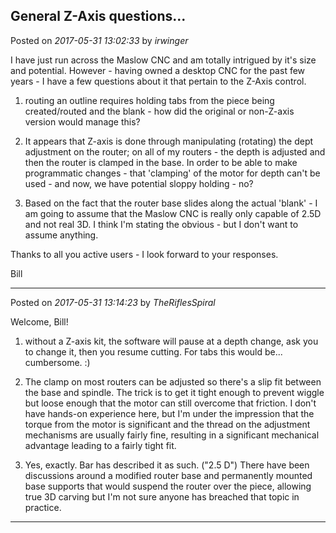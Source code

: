 ## General Z-Axis questions...
Posted on *2017-05-31 13:02:33* by *irwinger*

I have just run across the Maslow CNC and am totally intrigued by it's size and potential. However - having owned a desktop CNC for the past few years - I have a few questions about it that pertain to the Z-Axis control.

1) routing an outline requires holding tabs from the piece being created/routed and the blank - how did the original or non-Z-axis version would manage this? 

2) It appears that Z-axis is done through manipulating (rotating) the dept adjustment on the router; on all of my routers - the depth is adjusted and then the router is clamped in the base. In order to be able to make programmatic changes - that 'clamping' of the motor for depth can't be used - and now, we have potential sloppy holding - no?

3) Based on the fact that the router base slides along the actual 'blank' - I am going to assume that the Maslow CNC is really only capable of 2.5D and not real 3D. I think I'm stating the obvious - but I don't want to assume anything.

Thanks to all you active users - I look forward to your responses.

Bill

---

Posted on *2017-05-31 13:14:23* by *TheRiflesSpiral*

Welcome, Bill!

1) without a Z-axis kit, the software will pause at a depth change, ask you to change it, then you resume cutting. For tabs this would be... cumbersome. :)

2) The clamp on most routers can be adjusted so there's a slip fit between the base and spindle. The trick is to get it tight enough to prevent wiggle but loose enough that the motor can still overcome that friction. I don't have hands-on experience here, but I'm under the impression that the torque from the motor is significant and the thread on the adjustment mechanisms are usually fairly fine, resulting in a significant mechanical advantage leading to a fairly tight fit.

3) Yes, exactly. Bar has described it as such. ("2.5 D") There have been discussions around a modified router base and permanently mounted base supports that would suspend the router over the piece, allowing true 3D carving but I'm not sure anyone has breached that topic in practice.

---

